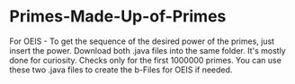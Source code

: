 # Primes-Made-Up-of-Primes
For OEIS - To get the sequence of the desired power of the primes, just insert the power.
Download both .java files into the same folder.
It's mostly done for curiosity.
Checks only for the first 1000000 primes.
You can use these two .java files to create the b-Files for OEIS if needed.
